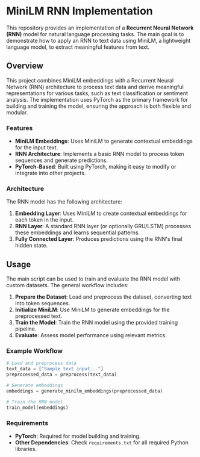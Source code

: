 # MiniLM RNN Implementation

This repository provides an implementation of a **Recurrent Neural Network (RNN)** model for natural language processing tasks. The main goal is to demonstrate how to apply an RNN to text data using MiniLM, a lightweight language model, to extract meaningful features from text.

## Overview

This project combines MiniLM embeddings with a Recurrent Neural Network (RNN) architecture to process text data and derive meaningful representations for various tasks, such as text classification or sentiment analysis. The implementation uses PyTorch as the primary framework for building and training the model, ensuring the approach is both flexible and modular.

### Features
- **MiniLM Embeddings**: Uses MiniLM to generate contextual embeddings for the input text.
- **RNN Architecture**: Implements a basic RNN model to process token sequences and generate predictions.
- **PyTorch-Based**: Built using PyTorch, making it easy to modify or integrate into other projects.

### Architecture

The RNN model has the following architecture:

1. **Embedding Layer**: Uses MiniLM to create contextual embeddings for each token in the input.
2. **RNN Layer**: A standard RNN layer (or optionally GRU/LSTM) processes these embeddings and learns sequential patterns.
3. **Fully Connected Layer**: Produces predictions using the RNN's final hidden state.

## Usage

The main script can be used to train and evaluate the RNN model with custom datasets. The general workflow includes:

1. **Prepare the Dataset**: Load and preprocess the dataset, converting text into token sequences.
2. **Initialize MiniLM**: Use MiniLM to generate embeddings for the preprocessed text.
3. **Train the Model**: Train the RNN model using the provided training pipeline.
4. **Evaluate**: Assess model performance using relevant metrics.

### Example Workflow

```python
# Load and preprocess data
text_data = ["Sample text input..."]
preprocessed_data = preprocess(text_data)

# Generate embeddings
embeddings = generate_minilm_embeddings(preprocessed_data)

# Train the RNN model
train_model(embeddings)
```

### Requirements
- **PyTorch**: Required for model building and training.
- **Other Dependencies**: Check `requirements.txt` for all required Python libraries.